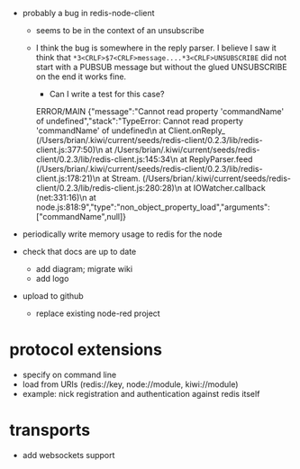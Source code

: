 - probably a bug in redis-node-client
    - seems to be in the context of an unsubscribe
    - I think the bug is somewhere in the reply parser.
      I believe I saw it think that `*3<CRLF>$7<CRLF>message....*3<CRLF>UNSUBSCRIBE`
      did not start with a PUBSUB message but without the glued UNSUBSCRIBE on the end
      it works fine.
        - Can I write a test for this case?

        ERROR/MAIN  {"message":"Cannot read property 'commandName' of
        undefined","stack":"TypeError: Cannot read property 'commandName' of undefined\n
        at Client.onReply_
        (/Users/brian/.kiwi/current/seeds/redis-client/0.2.3/lib/redis-client.js:377:50)\n
        at
        /Users/brian/.kiwi/current/seeds/redis-client/0.2.3/lib/redis-client.js:145:34\n
        at ReplyParser.feed
        (/Users/brian/.kiwi/current/seeds/redis-client/0.2.3/lib/redis-client.js:178:21)\n
        at Stream.<anonymous>
        (/Users/brian/.kiwi/current/seeds/redis-client/0.2.3/lib/redis-client.js:280:28)\n
        at IOWatcher.callback (net:331:16)\n    at
        node.js:818:9","type":"non_object_property_load","arguments":["commandName",null]}

- periodically write memory usage to redis for the node

- check that docs are up to date
    - add diagram; migrate wiki
    - add logo

- upload to github
    - replace existing node-red project

# protocol extensions

- specify on command line
- load from URIs (redis://key, node://module, kiwi://module)
- example: nick registration and authentication against redis itself

# transports

- add websockets support

